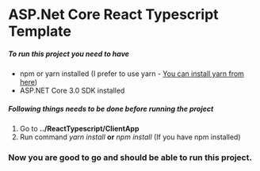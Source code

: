 # ASP.Net Core React Typescript Template

##### To run this project you need to have
- npm or yarn installed (I prefer to use yarn - [You can install yarn from here](https://yarnpkg.com/en/))
- ASP.NET Core 3.0 SDK installed

##### Following things needs to be done before running the project
1. Go to  **../ReactTypescript/ClientApp**
2. Run command *yarn install* **or** *npm install* (If you have npm installed)

### Now you are good to go and should be able to run this project.
